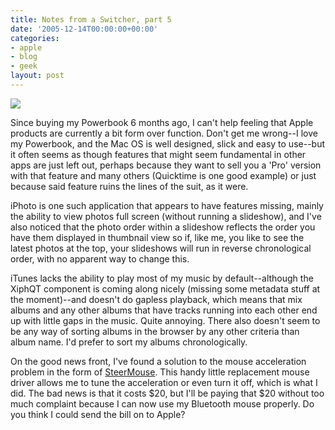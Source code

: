 ```yaml
---
title: Notes from a Switcher, part 5
date: '2005-12-14T00:00:00+00:00'
categories:
- apple
- blog
- geek
layout: post
---
```


<img src="/images/ilife.png" class="left" />

Since buying my Powerbook 6 months ago, I can't help feeling that Apple products are currently a bit form over function.  Don't get me wrong--I love my Powerbook, and the Mac OS is well designed, slick and easy to use--but it often seems as though features that might seem fundamental in other apps are just left out, perhaps because they want to sell you a 'Pro' version with that feature and many others (Quicktime is one good example) or just because said feature ruins the lines of the suit, as it were.

<!--more-->

iPhoto is one such application that appears to have features missing, mainly the ability to view photos full screen (without running a slideshow), and I've also noticed that the photo order within a slideshow reflects the order you have them displayed in thumbnail view so if, like me, you like to see the latest photos at the top, your slideshows will run in reverse chronological order, with no apparent way to change this.

iTunes lacks the ability to play most of my music by default--although the XiphQT component is coming along nicely (missing some metadata stuff at the moment)--and doesn't do gapless playback, which means that mix albums and any other albums that have tracks running into each other end up with little gaps in the music.  Quite annoying.  There also doesn't seem to be any way of sorting albums in the browser by any other criteria than album name.  I'd prefer to sort my albums chronologically.

On the good news front, I've found a solution to the mouse acceleration problem in the form of <a href="http://plentycom.jp/en/steermouse/">SteerMouse</a>.  This handy little replacement mouse driver allows me to tune the acceleration or even turn it off, which is what I did.  The bad news is that it costs $20, but I'll be paying that $20 without too much complaint because I can now use my Bluetooth mouse properly.  Do you think I could send the bill on to Apple?





